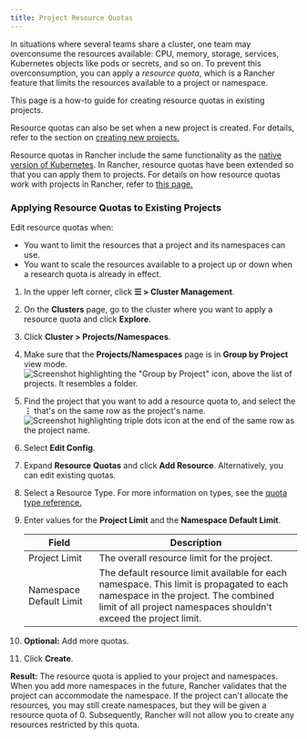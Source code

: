 ```yaml
---
title: Project Resource Quotas
---
```


<head>
  <link rel="canonical" href="https://ranchermanager.docs.rancher.com/pages-for-subheaders/manage-project-resource-quotas"/>
</head>

In situations where several teams share a cluster, one team may overconsume the resources available: CPU, memory, storage, services, Kubernetes objects like pods or secrets, and so on.  To prevent this overconsumption, you can apply a _resource quota_, which is a Rancher feature that limits the resources available to a project or namespace.

This page is a how-to guide for creating resource quotas in existing projects.

Resource quotas can also be set when a new project is created. For details, refer to the section on [creating new projects.](../how-to-guides/new-user-guides/manage-clusters/projects-and-namespaces.md#creating-projects)

Resource quotas in Rancher include the same functionality as the [native version of Kubernetes](https://kubernetes.io/docs/concepts/policy/resource-quotas/). In Rancher, resource quotas have been extended so that you can apply them to projects. For details on how resource quotas work with projects in Rancher, refer to [this page.](../how-to-guides/advanced-user-guides/manage-projects/manage-project-resource-quotas/about-project-resource-quotas.md)

### Applying Resource Quotas to Existing Projects

Edit resource quotas when:

- You want to limit the resources that a project and its namespaces can use.
- You want to scale the resources available to a project up or down when a research quota is already in effect.

1. In the upper left corner, click **☰ > Cluster Management**.
1. On the **Clusters** page, go to the cluster where you want to apply a resource quota and click **Explore**.
1. Click **Cluster > Projects/Namespaces**.
1. Make sure that the **Projects/Namespaces** page is in **Group by Project** view mode.
    ![Screenshot highlighting the "Group by Project" icon, above the list of projects. It resembles a folder.](/img/edit-project-config-for-resource-quotas-group-by-project.png)

1. Find the project that you want to add a resource quota to, and select the **⋮** that's on the same row as the project's name.
    ![Screenshot highlighting triple dots icon at the end of the same row as the project name.](/img/edit-project-config-for-resource-quotas-dots.png)

1. Select **Edit Config**.

1. Expand **Resource Quotas** and click **Add Resource**. Alternatively, you can edit existing quotas.

1. Select a Resource Type. For more information on types, see the [quota type reference.](../how-to-guides/advanced-user-guides/manage-projects/manage-project-resource-quotas/resource-quota-types.md)

1. Enter values for the **Project Limit** and the **Namespace Default Limit**.

    | Field                   | Description                                                                                              |
    | ----------------------- | -------------------------------------------------------------------------------------------------------- |
    | Project Limit           | The overall resource limit for the project.                                                              |
    | Namespace Default Limit | The default resource limit available for each namespace. This limit is propagated to each namespace in the project. The combined limit of all project namespaces shouldn't exceed the project limit. |

1. **Optional:** Add more quotas.

1. Click **Create**.

**Result:** The resource quota is applied to your project and namespaces. When you add more namespaces in the future, Rancher validates that the project can accommodate the namespace. If the project can't allocate the resources, you may still create namespaces, but they will be given a resource quota of 0. Subsequently, Rancher will not allow you to create any resources restricted by this quota.
